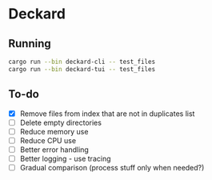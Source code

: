 # Deckard

## Running

```sh
cargo run --bin deckard-cli -- test_files
cargo run --bin deckard-tui -- test_files
```

## To-do

- [x] Remove files from index that are not in duplicates list
- [ ] Delete empty directories
- [ ] Reduce memory use
- [ ] Reduce CPU use
- [ ] Better error handling
- [ ] Better logging - use tracing
- [ ] Gradual comparison (process stuff only when needed?)
